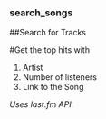 ### search_songs

##Search for Tracks  

#Get the top hits with 
1. Artist 
2. Number of listeners
3. Link to the Song


*Uses last.fm API.*  
